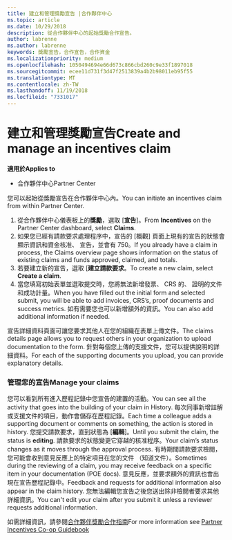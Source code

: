 ```yaml
---
title: 建立和管理獎勵宣告 |合作夥伴中心
ms.topic: article
ms.date: 10/29/2018
description: 從合作夥伴中心的起始獎勵合作宣告。
author: labrenne
ms.author: labrenne
keywords: 獎勵宣告，合作宣告，合作資金
ms.localizationpriority: medium
ms.openlocfilehash: 1050494694e66d673c866cbd260c9e33f1897018
ms.sourcegitcommit: ecee11d731f3d47f2513839a4b2b98011eb95f55
ms.translationtype: MT
ms.contentlocale: zh-TW
ms.lasthandoff: 11/19/2018
ms.locfileid: "7331017"
---
```

# <a name="create-and-manage-an-incentives-claim"></a><span data-ttu-id="3565d-104">建立和管理獎勵宣告</span><span class="sxs-lookup"><span data-stu-id="3565d-104">Create and manage an incentives claim</span></span>

**<span data-ttu-id="3565d-105">適用於</span><span class="sxs-lookup"><span data-stu-id="3565d-105">Applies to</span></span>**
- <span data-ttu-id="3565d-106">合作夥伴中心</span><span class="sxs-lookup"><span data-stu-id="3565d-106">Partner Center</span></span>

<span data-ttu-id="3565d-107">您可以起始從獎勵宣告在合作夥伴中心內。</span><span class="sxs-lookup"><span data-stu-id="3565d-107">You can initiate an incentives claim from within Partner Center.</span></span> 

1. <span data-ttu-id="3565d-108">從合作夥伴中心儀表板上的**獎勵**，選取 [**宣告**]。</span><span class="sxs-lookup"><span data-stu-id="3565d-108">From **Incentives** on the Partner Center dashboard, select **Claims**.</span></span>
2.  <span data-ttu-id="3565d-109">如果您已經有請款要求處理程序中，宣告的 [概觀] 頁面上現有的宣告的狀態會顯示資訊和資金核准、 宣告，並會有 750。</span><span class="sxs-lookup"><span data-stu-id="3565d-109">If you already have a claim in process, the Claims overview page shows information on the status of existing claims and funds approved, claimed, and totals.</span></span>
3.  <span data-ttu-id="3565d-110">若要建立新的宣告，選取 [**建立請款要求**。</span><span class="sxs-lookup"><span data-stu-id="3565d-110">To create a new claim, select **Create a claim**.</span></span>
4.  <span data-ttu-id="3565d-111">當您填寫初始表單並選取提交時，您將無法新增發票、 CRS 的、 證明的文件和成功計量。</span><span class="sxs-lookup"><span data-stu-id="3565d-111">When you have filled out the initial form and selected submit, you will be able to add invoices, CRS’s, proof documents and success metrics.</span></span> <span data-ttu-id="3565d-112">如有需要您也可以新增額外的資訊。</span><span class="sxs-lookup"><span data-stu-id="3565d-112">You can also add additional information if needed.</span></span>

<span data-ttu-id="3565d-113">宣告詳細資料頁面可讓您要求其他人在您的組織在表單上傳文件。</span><span class="sxs-lookup"><span data-stu-id="3565d-113">The claims details page allows you to request others in your organization to upload documentation to the form.</span></span> <span data-ttu-id="3565d-114">針對每個您上傳的支援文件，您可以提供說明的詳細資料。</span><span class="sxs-lookup"><span data-stu-id="3565d-114">For each of the supporting documents you upload, you can provide explanatory details.</span></span> 

### <a name="manage-your-claims"></a><span data-ttu-id="3565d-115">管理您的宣告</span><span class="sxs-lookup"><span data-stu-id="3565d-115">Manage your claims</span></span>

<span data-ttu-id="3565d-116">您可以看到所有進入歷程記錄中您宣告的建置的活動。</span><span class="sxs-lookup"><span data-stu-id="3565d-116">You can see all the activity that goes into the building of your claim in History.</span></span> <span data-ttu-id="3565d-117">每次同事新增註解或支援文件的項目，動作會儲存在歷程記錄。</span><span class="sxs-lookup"><span data-stu-id="3565d-117">Each time a colleague adds a supporting document or comments on something, the action is stored in history.</span></span> <span data-ttu-id="3565d-118">您提交請款要求，直到狀態為 [**編輯**]。</span><span class="sxs-lookup"><span data-stu-id="3565d-118">Until you submit the claim, the status is **editing**.</span></span> <span data-ttu-id="3565d-119">請款要求的狀態變更它穿越的核准程序。</span><span class="sxs-lookup"><span data-stu-id="3565d-119">Your claim’s status changes as it moves through the approval process.</span></span> <span data-ttu-id="3565d-120">有時期間請款要求檢閱，您可能會收到意見反應上的特定項目在您的文件 （知道文件）。</span><span class="sxs-lookup"><span data-stu-id="3565d-120">Sometimes during the reviewing of a claim, you may receive feedback on a specific item in your documentation (POE docs).</span></span> <span data-ttu-id="3565d-121">意見反應，並要求額外的資訊也會出現在宣告歷程記錄中。</span><span class="sxs-lookup"><span data-stu-id="3565d-121">Feedback and requests for additional information also appear in the claim history.</span></span> <span data-ttu-id="3565d-122">您無法編輯您宣告之後您送出除非檢閱者要求其他詳細資訊。</span><span class="sxs-lookup"><span data-stu-id="3565d-122">You can't edit your claim after you submit it unless a reviewer requests additional information.</span></span>

<span data-ttu-id="3565d-123">如需詳細資訊，請參閱[合作夥伴獎勵合作指南](https://assets.microsoft.com/coop-guidebook.pdf)</span><span class="sxs-lookup"><span data-stu-id="3565d-123">For more information see [Partner Incentives Co-op Guidebook](https://assets.microsoft.com/coop-guidebook.pdf)</span></span>
